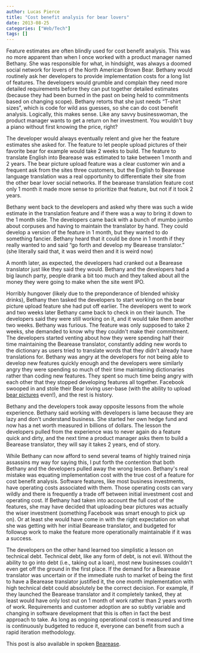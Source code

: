 ```yaml
---
author: Lucas Pierce
title: "Cost benefit analysis for bear lovers"
date: 2013-08-25
categories: ["Web/Tech"]
tags: []
---
```


Feature estimates are often blindly used for cost benefit analysis. This was no more apparent than when I once worked with a product manager named Bethany. She was responsible for what, in hindsight, was always a doomed social network for lovers of the North American Brown Bear. Bethany would routinely ask her developers to provide implementation costs for a long list of features. The developers would grumble and complain they need more detailed requirements before they can put together detailed estimates (because they had been burned in the past on being held to commitments based on changing scope). Bethany retorts that she just needs “T-shirt sizes”, which is code for wild ass guesses, so she can do cost benefit analysis. Logically, this makes sense. Like any savvy businesswoman, the product manager wants to get a return on her investment. You wouldn't buy a piano without first knowing the price, right?

The developer would always eventually relent and give her the feature estimates she asked for. The feature to let people upload pictures of their favorite bear for example would take 2 weeks to build. The feature to translate English into Bearease was estimated to take between 1 month and 2 years. The bear picture upload feature was a clear customer win and a frequent ask from the sites three customers, but the English to Bearease language translation was a real opportunity to differentiate their site from the other bear lover social networks. If the bearease translation feature cost only 1 month it made more sense to prioritize that feature, but not if it took 2 years.

Bethany went back to the developers and asked why there was such a wide estimate in the translation feature and if there was a way to bring it down to the 1 month side. The developers came back with a bunch of mumbo jumbo about corpuses and having to maintain the translator by hand. They could develop a version of the feature in 1 month, but they wanted to do something fancier. Bethany heard that it could be done in 1 month if they really wanted to and said “go forth and develop my Bearease translator.” (she literally said that, it was weird then and it is weird now)

A month later, as expected, the developers had cranked out a Bearease translator just like they said they would. Bethany and the developers had a big launch party, people drank a bit too much and they talked about all the money they were going to make when the site went IPO.

Horribly hungover (likely due to the preponderance of blended whisky drinks), Bethany then tasked the developers to start working on the bear picture upload feature she had put off earlier. The developers went to work and two weeks later Bethany came back to check in on their launch. The developers said they were still working on it, and it would take them another two weeks. Bethany was furious. The feature was only supposed to take 2 weeks, she demanded to know why they couldn't make their commitment. The developers started venting about how they were spending half their time maintaining the Bearease translator, constantly adding new words to the dictionary as users tried to translate words that they didn't already have translations for. Bethany was angry at the developers for not being able to develop new features quickly enough and the developers were similarly angry they were spending so much of their time maintaining dictionaries rather than coding new features. They spent so much time being angry with each other that they stopped developing features all together. Facebook swooped in and stole their Bear loving user-base (with the ability to upload [bear pictures](http://upload.wikimedia.org/wikipedia/commons/6/6e/Bearclaw2.jpg "Bear manicure") even!), and the rest is history.

Bethany and the developers took away opposite lessons from the whole experience. Bethany said working with developers is lame because they are lazy and don't understand business. She started her own hedge fund and now has a net worth measured in billions of dollars. The lesson the developers pulled from the experience was to never again do a feature quick and dirty, and the next time a product manager asks them to build a Bearease translator, they will say it takes 2 years, end of story.

While Bethany can now afford to send several teams of highly trained ninja assassins my way for saying this, I put forth the contention that both Bethany and the developers pulled away the wrong lesson. Bethany's real mistake was equating implementation cost with the true cost of a feature for cost benefit analysis. Software features, like most business investments, have operating costs associated with them. Those operating costs can vary wildly and there is frequently a trade off between initial investment cost and operating cost. If Bethany had taken into account the full cost of the features, she may have decided that uploading bear pictures was actually the wiser investment (something Facebook was smart enough to pick up on). Or at least she would have come in with the right expectation on what she was getting with her initial Bearease translator, and budgeted for followup work to make the feature more operationally maintainable if it was a success.

The developers on the other hand learned too simplistic a lesson on technical debt. Technical debt, like any form of debt, is not evil. Without the ability to go into debt (i.e., taking out a loan), most new businesses couldn't even get off the ground in the first place. If the demand for a Bearease translator was uncertain or if the immediate rush to market of being the first to have a Bearease translator justified it, the one month implementation with high technical debt could absolutely be the correct decision. For example, if they launched the Bearease translator and it completely tanked, they at least would have only lost out on 1 month of work rather than 2 years worth of work. Requirements and customer adoption are so subtly variable and changing in software development that this is often in fact the best approach to take. As long as ongoing operational cost is measured and time is continuously budgeted to reduce it, everyone can benefit from such a rapid iteration methodology.

This post is also available in spoken [Bearease](http://www.youtube.com/watch?v=vAx6WqymurM "Cost benefit analysis for bear lovers [Bearease]").